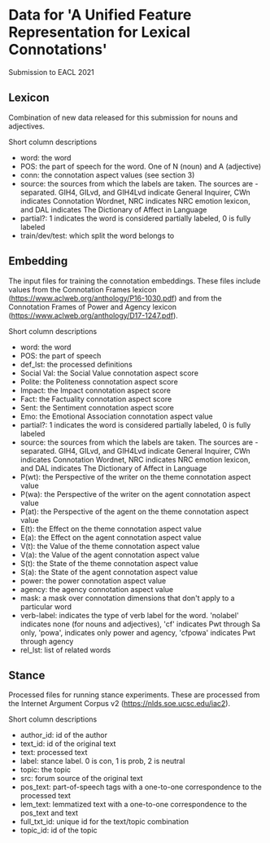 # Data for 'A Unified Feature Representation for Lexical Connotations'
Submission to EACL 2021

## Lexicon
Combination of new data released for this submission for nouns and adjectives.

Short column descriptions
- word: the word
- POS: the part of speech for the word. One of N (noun) and A (adjective)
- conn: the connotation aspect values (see section 3)
- source: the sources from which the labels are taken. The sources are - separated.
    GIH4, GILvd, and GIH4Lvd indicate General Inquirer, CWn indicates Connotation Wordnet,
    NRC indicates NRC emotion lexicon, and DAL indicates The Dictionary of Affect in 
    Language
- partial?: 1 indicates the word is considered partially labeled, 0 is fully labeled
- train/dev/test: which split the word belongs to


## Embedding
The input files for training the connotation embeddings.
These files include values from the Connotation Frames lexicon 
(https://www.aclweb.org/anthology/P16-1030.pdf) and from the Connotation
Frames of Power and Agency lexicon (https://www.aclweb.org/anthology/D17-1247.pdf).

Short column descriptions
- word: the word
- POS: the part of speech
- def_lst: the processed definitions
- Social Val: the Social Value connotation aspect score
- Polite: the Politeness connotation aspect score
- Impact: the Impact connotation aspect score
- Fact: the Factuality connotation aspect score
- Sent: the Sentiment connotation aspect score
- Emo: the Emotional Association connotation aspect value
- partial?: 1 indicates the word is considered partially labeled, 0 is fully labeled
- source: the sources from which the labels are taken. The sources are - separated.
    GIH4, GILvd, and GIH4Lvd indicate General Inquirer, CWn indicates Connotation Wordnet,
    NRC indicates NRC emotion lexicon, and DAL indicates The Dictionary of Affect in 
    Language
- P(wt): the Perspective of the writer on the theme connotation aspect value
- P(wa): the Perspective of the writer on the agent connotation aspect value
- P(at): the Perspective of the agent on the theme connotation aspect value
- E(t): the Effect on the theme connotation aspect value 
- E(a): the Effect on the agent connotation aspect value
- V(t): the Value of the theme connotation aspect value
- V(a): the Value of the agent connotation aspect value
- S(t): the State of the theme connotation aspect value
- S(a): the State of the agent connotation aspect value
- power: the power connotation aspect value
- agency: the agency connotation aspect value
- mask: a mask over connotation dimensions that don't apply to a particular word
- verb-label: indicates the type of verb label for the word. 'nolabel' indicates none 
    (for nouns and adjectives), 'cf' indicates Pwt through Sa only, 'powa', indicates only
    power and agency, 'cfpowa' indicates Pwt through agency
- rel_lst: list of related words


## Stance
Processed files for running stance experiments. These are processed from the Internet
Argument Corpus v2 (https://nlds.soe.ucsc.edu/iac2).

Short column descriptions
- author_id: id of the author
- text_id: id of the original text
- text: processed text
- label: stance label. 0 is con, 1 is prob, 2 is neutral
- topic: the topic
- src: forum source of the original text
- pos_text: part-of-speech tags with a one-to-one correspondence to the processed text
- lem_text: lemmatized text with a one-to-one correspondence to the pos_text and text
- full_txt_id: unique id for the text/topic combination
- topic_id: id of the topic
